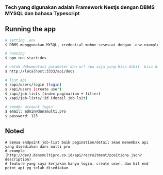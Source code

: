 ### Tech yang digunakan adalah Framework Nestjs dengan DBMS MYSQL dan bahasa Typescript

## Running the app

```bash
# setting .env
$ DBMS menggunakan MYSQL, credential mohon sesesuai dengan .env.example

# running
$ npm run start:dev

# untuk dokumentasi parameter dan url apa saja yang bisa dihit  bisa dilihat di swagger, kunjungi:
$ http://localhost:3333/api/docs

# list api
$ /api/users/login (login)
$ /api/users (create user)
$ /api/job-lists (index pagination + filter)
$ /api/job-lists/:id (detail job lsit)

# seeder account login
$ email: admin@dansmulti.pro
$ password: 123


```

## Noted

```
# Semua endpoint job-list baik pagination/detail akan menembak api yang disediakan dans multi pro 
# example (http://dev3.dansmultipro.co.id/api/recruitment/positions.json?description)
# feature yang saya kerjakan hanya login, create user, dan hit end point api yg telah disediakan
```